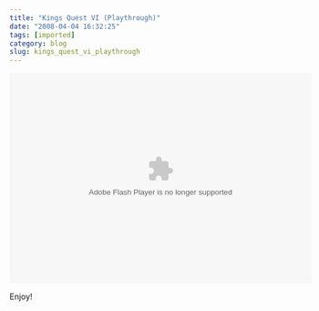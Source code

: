 ```yaml
---
title: "Kings Quest VI (Playthrough)"
date: "2008-04-04 16:32:25"
tags: [imported]
category: blog
slug: kings_quest_vi_playthrough
---
```


<object width="530" height="370"><param name="movie" value="https://www.youtube.com/p/9E675515953A304B"></param><embed src="https://www.youtube.com/p/9E675515953A304B" type="application/x-shockwave-flash" width="530" height="370"></embed></object>

Enjoy!
